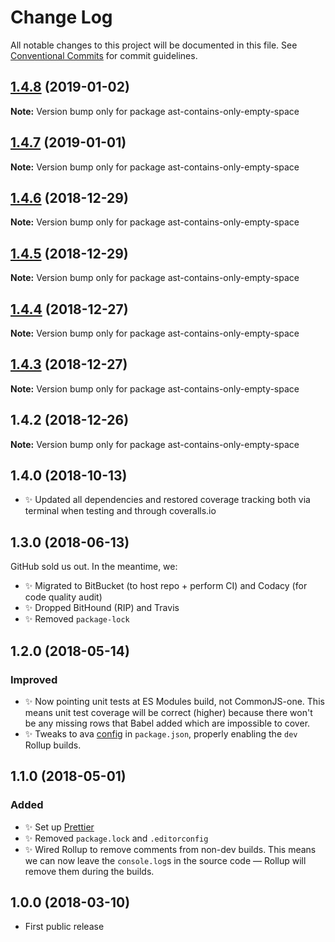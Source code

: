 # Change Log

All notable changes to this project will be documented in this file.
See [Conventional Commits](https://conventionalcommits.org) for commit guidelines.

## [1.4.8](https://bitbucket.org/codsen/codsen/src/master/packages/ast-contains-only-empty-space/compare/ast-contains-only-empty-space@1.4.7...ast-contains-only-empty-space@1.4.8) (2019-01-02)

**Note:** Version bump only for package ast-contains-only-empty-space

## [1.4.7](https://bitbucket.org/codsen/codsen/src/master/packages/ast-contains-only-empty-space/compare/ast-contains-only-empty-space@1.4.6...ast-contains-only-empty-space@1.4.7) (2019-01-01)

**Note:** Version bump only for package ast-contains-only-empty-space

## [1.4.6](https://bitbucket.org/codsen/codsen/src/master/packages/ast-contains-only-empty-space/compare/ast-contains-only-empty-space@1.4.5...ast-contains-only-empty-space@1.4.6) (2018-12-29)

**Note:** Version bump only for package ast-contains-only-empty-space

## [1.4.5](https://bitbucket.org/codsen/codsen/src/master/packages/ast-contains-only-empty-space/compare/ast-contains-only-empty-space@1.4.4...ast-contains-only-empty-space@1.4.5) (2018-12-29)

**Note:** Version bump only for package ast-contains-only-empty-space

## [1.4.4](https://bitbucket.org/codsen/codsen/src/master/packages/ast-contains-only-empty-space/compare/ast-contains-only-empty-space@1.4.3...ast-contains-only-empty-space@1.4.4) (2018-12-27)

**Note:** Version bump only for package ast-contains-only-empty-space

## [1.4.3](https://bitbucket.org/codsen/codsen/src/master/packages/ast-contains-only-empty-space/compare/ast-contains-only-empty-space@1.4.2...ast-contains-only-empty-space@1.4.3) (2018-12-27)

**Note:** Version bump only for package ast-contains-only-empty-space

## 1.4.2 (2018-12-26)

**Note:** Version bump only for package ast-contains-only-empty-space

## 1.4.0 (2018-10-13)

- ✨ Updated all dependencies and restored coverage tracking both via terminal when testing and through coveralls.io

## 1.3.0 (2018-06-13)

GitHub sold us out. In the meantime, we:

- ✨ Migrated to BitBucket (to host repo + perform CI) and Codacy (for code quality audit)
- ✨ Dropped BitHound (RIP) and Travis
- ✨ Removed `package-lock`

## 1.2.0 (2018-05-14)

### Improved

- ✨ Now pointing unit tests at ES Modules build, not CommonJS-one. This means unit test coverage will be correct (higher) because there won't be any missing rows that Babel added which are impossible to cover.
- ✨ Tweaks to ava [config](https://github.com/avajs/ava/blob/master/docs/recipes/es-modules.md) in `package.json`, properly enabling the `dev` Rollup builds.

## 1.1.0 (2018-05-01)

### Added

- ✨ Set up [Prettier](https://prettier.io)
- ✨ Removed `package.lock` and `.editorconfig`
- ✨ Wired Rollup to remove comments from non-dev builds. This means we can now leave the `console.log`s in the source code — Rollup will remove them during the builds.

## 1.0.0 (2018-03-10)

- First public release
